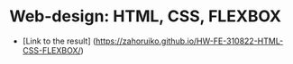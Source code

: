 # Web-design: HTML, CSS, FLEXBOX

- [Link to the result] (https://zahoruiko.github.io/HW-FE-310822-HTML-CSS-FLEXBOX/)

